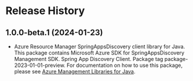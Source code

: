 # Release History

## 1.0.0-beta.1 (2024-01-23)

- Azure Resource Manager SpringAppsDiscovery client library for Java. This package contains Microsoft Azure SDK for SpringAppsDiscovery Management SDK. Spring App Discovery Client. Package tag package-2023-01-01-preview. For documentation on how to use this package, please see [Azure Management Libraries for Java](https://aka.ms/azsdk/java/mgmt).

